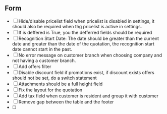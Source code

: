 ## Form
- [ ] Hide/disable pricelist field when pricelist is disabled in settings, it should also be required when thg pricelist is active in settings.
- [ ] If is deffered is True, you the defferred fields should be required
- [ ] Recognition Start Date: The date should be greater than the current date and greater than the date of the quotation, the recognition start date cannot start in the past.
- [ ] No error message on customer branch when choosing company and not having a customer branch.
- [ ] Add offers filter
- [ ] Disable discount field if promotions exist, if discount exists offers should not be set, do a switch statement
- [ ] Attachments should be a full height field
- [ ] Fix the layout for the quotation
- [ ] Add tax field when customer is resident and group it with customer
- [ ] Remove gap between the table and the footer
- [ ] 